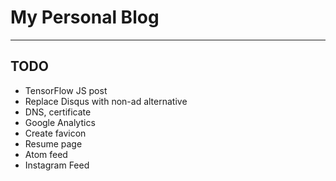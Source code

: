 My Personal Blog
======

* * *

TODO
-----------------
* TensorFlow JS post
* Replace Disqus with non-ad alternative
* DNS, certificate
* Google Analytics
* Create favicon
* Resume page
* Atom feed
* Instagram Feed
